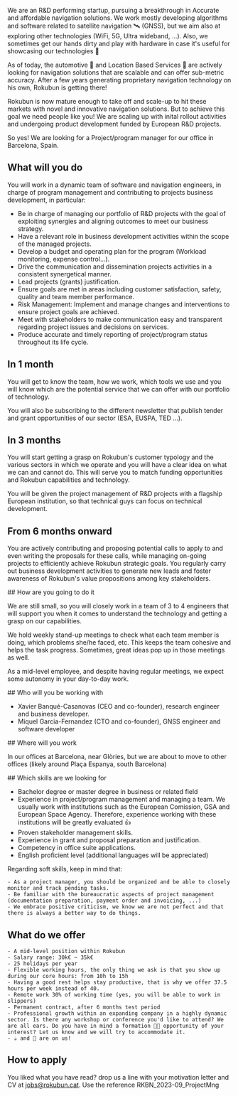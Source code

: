 We are an R&D performing startup, pursuing a breakthrough in Accurate and affordable navigation solutions. We work mostly developing algorithms and software related to satellite navigation 🛰️ (GNSS), but we aim also at exploring other technologies (WiFi, 5G, Ultra wideband, ...). Also, we sometimes get our hands dirty and play with hardware in case it's useful for showcasing our technologies 🔩

As of today, the automotive 🚗 and Location Based Services 📱 are actively looking for navigation solutions that are scalable and can offer sub-metric accuracy. After a few years generating proprietary navigation technology on his own, Rokubun is getting there!

Rokubun is now mature enough to take off and scale-up to hit these markets with novel and innovative navigation solutions. But to achieve this goal we need people like you! We are scaling up with inital rollout activities and undergoing product development funded by European R&D projects.

So yes! We are looking for a Project/program manager for our office in Barcelona, Spain.

## What will you do

You will work in a dynamic team of software and navigation engineers, in charge of program management and contributing to projects business development, in particular:

-   Be in charge of managing our portfolio of R&D projects with the goal of exploiting synergies and aligning outcomes to meet our business strategy.
-   Have a relevant role in business development activities within the scope of the managed projects.
-   Develop a budget and operating plan for the program (Workload monitoring, expense control...).
-   Drive the communication and dissemination projects activities in a consistent synergetical manner.
-   Lead projects (grants) justification. 
-   Ensure goals are met in areas including customer satisfaction, safety, quality and team member performance.
-   Risk Management: Implement and manage changes and interventions to ensure project goals are achieved.
-   Meet with stakeholders to make communication easy and transparent regarding project issues and decisions on services.
-   Produce accurate and timely reporting of project/program status throughout its life cycle.

## In 1 month

You will get to know the team, how we work, which tools we use and you will know which are the potential service that we can offer with our portfolio of technology.

You will also be subscribing to the different newsletter that publish tender and grant opportunities of our sector (ESA, EUSPA, TED ...).

## In 3 months

You will start getting a grasp on Rokubun's customer typology and the various sectors in which we operate and you will have a clear idea on what we can and cannot do. This will serve you to match funding opportunities and Rokubun capabilities and technology.

You will be given the project management of R&D projects with a flagship European institution, so that technical guys can focus on technical development.

## From 6 months onward

You are actively contributing and proposing potential calls to apply to and even writing the proposals for these calls, while managing on-going projects to efficiently achieve Rokubun strategic goals. You regularly carry out business development activities to generate new leads and foster awareness of Rokubun's value propositions among key stakeholders.

## How are you going to do it

We are still small, so you will closely work in a team of 3 to 4 engineers that will support you when it comes to understand the technology and getting a grasp on our capabilities.

We hold weekly stand-up meetings to check what each team member is doing, which problems she/he faced, etc. This keeps the team cohesive and helps the task progress. Sometimes, great ideas pop up in those meetings as well.

As a mid-level employee, and despite having regular meetings, we expect some autonomy in your day-to-day work.

## Who will you be working with

   - Xavier Banqué-Casanovas (CEO and co-founder), research engineer and business developer.
   - Miquel Garcia-Fernandez (CTO and co-founder), GNSS engineer and software developer

## Where will you work

In our offices at Barcelona, near Glòries, but we are about to move to other offices (likely around Plaça Espanya, south Barcelona)

## Which skills are we looking for

   - Bachelor degree or master degree in business or related field
   - Experience in project/program management and managing a team. We usually work with institutions such as the European Comission, GSA and European Space Agency. Therefore, experience working with these institutions will be greatly evaluated 👍
   - Proven stakeholder management skills.
   - Experience in grant and proposal preparation and justification.
   - Competency in office suite applications.
   - English proficient level (additional languages will be appreciated)

 Regarding soft skills, keep in mind that:

    - As a project manager, you should be organized and be able to closely monitor and track pending tasks.
    - Be familiar with the bureaucratic aspects of project management (documentation preparation, payment order and invoicing, ...)
    - We embrace positive criticism, we know we are not perfect and that there is always a better way to do things.

## What do we offer

    - A mid-level position within Rokubun
    - Salary range: 30k€ ~ 35k€
    - 25 holidays per year
    - Flexible working hours, the only thing we ask is that you show up during our core hours: from 10h to 15h
    - Having a good rest helps stay productive, that is why we offer 37.5 hours per week instead of 40.
    - Remote work 30% of working time (yes, you will be able to work in slippers)
    - Permanent contract, after 6 months test period
    - Professional growth within an expanding company in a highly dynamic sector. Is there any workshop or conference you'd like to attend? We are all ears. Do you have in mind a formation 👩‍🎓 opportunity of your interest? Let us know and we will try to accommodate it.
    - ☕ and 🍪 are on us!

## How to apply

You liked what you have read? drop us a line with your motivation letter and CV at jobs@rokubun.cat. Use the reference RKBN_2023-09_ProjectMng
